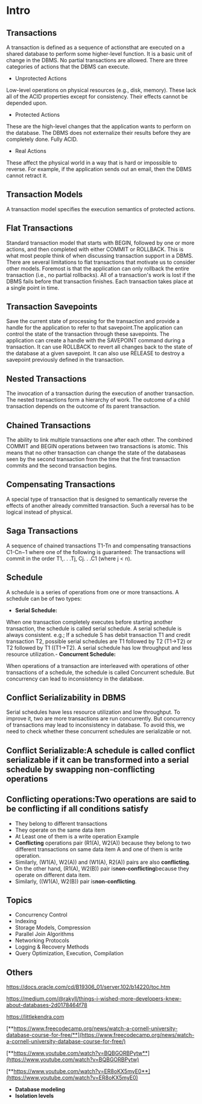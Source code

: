 # Intro

## Transactions

A transaction is defined as a sequence of actionsthat are executed on a shared database to perform some higher-level function. It is a basic unit of change in the DBMS. No partial transactions are allowed.
There are three categories of actions that the DBMS can execute.

- Unprotected Actions

Low-level operations on physical resources (e.g., disk, memory). These lack all of the ACID properties except for consistency. Their effects cannot be depended upon.

- Protected Actions

These are the high-level changes that the application wants to perform on the database. The DBMS does not externalize their results before they are completely done. Fully ACID.

- Real Actions

These affect the physical world in a way that is hard or impossible to reverse. For example, if the application sends out an email, then the DBMS cannot retract it.

## Transaction Models

A transaction model specifies the execution semantics of protected actions.

## Flat Transactions

Standard transaction model that starts with BEGIN, followed by one or more actions, and then completed with either COMMIT or ROLLBACK. This is what most people think of when discussing transaction support in a DBMS.
There are several limitations to flat transactions that motivate us to consider other models. Foremost is that the application can only rollback the entire transaction (i.e., no partial rollbacks). All of a transaction's work is lost if the DBMS fails before that transaction finishes. Each transaction takes place at a single point in time.

## Transaction Savepoints

Save the current state of processing for the transaction and provide a handle for the application to refer to that savepoint.The application can control the state of the transaction through these savepoints. The application can create a handle with the SAVEPOINT command during a transaction. It can use ROLLBACK to revert all changes back to the state of the database at a given savepoint. It can also use RELEASE to destroy a savepoint previously defined in the transaction.

## Nested Transactions

The invocation of a transaction during the execution of another transaction. The nested transactions form a hierarchy of work. The outcome of a child transaction depends on the outcome of its parent transaction.

## Chained Transactions

The ability to link multiple transactions one after each other. The combined COMMIT and BEGIN operations between two transactions is atomic. This means that no other transaction can change the state of the databaseas seen by the second transaction from the time that the first transaction commits and the second transaction begins.

## Compensating Transactions

A special type of transaction that is designed to semantically reverse the effects of another already committed transaction. Such a reversal has to be logical instead of physical.

## Saga Transactions

A sequence of chained transactions T1-Tn and compensating transactions C1-Cn−1 where one of the following is guaranteed: The transactions will commit in the order T1,. . .Tj, Cj. . .C1 (where j < n).

## Schedule

A schedule is a series of operations from one or more transactions. A schedule can be of two types:

- **Serial Schedule:**

When one transaction completely executes before starting another transaction, the schedule is called serial schedule. A serial schedule is always consistent. e.g.; If a schedule S has debit transaction T1 and credit transaction T2, possible serial schedules are T1 followed by T2 (T1->T2) or T2 followed by T1 ((T1->T2). A serial schedule has low throughput and less resource utilization.- **Concurrent Schedule:**

When operations of a transaction are interleaved with operations of other transactions of a schedule, the schedule is called Concurrent schedule. But concurrency can lead to inconsistency in the database.

## Conflict Serializability in DBMS

Serial schedules have less resource utilization and low throughput. To improve it, two are more transactions are run concurrently. But concurrency of transactions may lead to inconsistency in database. To avoid this, we need to check whether these concurrent schedules are serializable or not.

## Conflict Serializable:A schedule is called conflict serializable if it can be transformed into a serial schedule by swapping non-conflicting operations

## Conflicting operations:Two operations are said to be conflicting if all conditions satisfy

- They belong to different transactions
- They operate on the same data item
- At Least one of them is a write operation
Example
- **Conflicting** operations pair (R1(A), W2(A)) because they belong to two different transactions on same data item A and one of them is write operation.
- Similarly, (W1(A), W2(A)) and (W1(A), R2(A)) pairs are also **conflicting**.
- On the other hand, (R1(A), W2(B)) pair is**non-conflicting**because they operate on different data item.
- Similarly, ((W1(A), W2(B)) pair is**non-conflicting**.

## Topics

- Concurrency Control
- Indexing
- Storage Models, Compression
- Parallel Join Algorithms
- Networking Protocols
- Logging & Recovery Methods
- Query Optimization, Execution, Compilation

## Others

<https://docs.oracle.com/cd/B19306_01/server.102/b14220/toc.htm>

<https://medium.com/@rakyll/things-i-wished-more-developers-knew-about-databases-2d0178464f78>

<https://littlekendra.com>

[**https://www.freecodecamp.org/news/watch-a-cornell-university-database-course-for-free/**](https://www.freecodecamp.org/news/watch-a-cornell-university-database-course-for-free/)

[**https://www.youtube.com/watch?v=BQBGORBPytw**](https://www.youtube.com/watch?v=BQBGORBPytw)

[**https://www.youtube.com/watch?v=ER8oKX5myE0**](https://www.youtube.com/watch?v=ER8oKX5myE0)

- **Database modeling**
- **Isolation levels**
